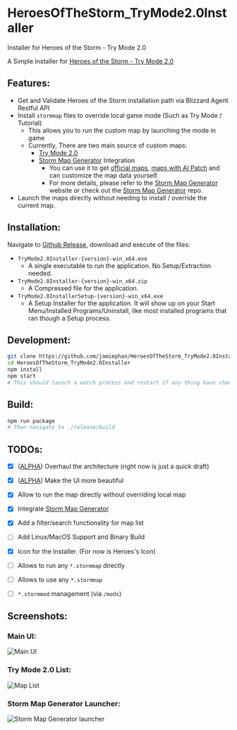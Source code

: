 # HeroesOfTheStorm_TryMode2.0Installer
Installer for Heroes of the Storm - Try Mode 2.0

A Simple Installer for [Heroes of the Storm - Try Mode 2.0](https://jamiephan.github.io/HeroesOfTheStorm_TryMode2.0/)

## Features:

- Get and Validate Heroes of the Storm installation path via Blizzard Agent Restful API
- Install `stormmap` files to override local game mode (Such as Try Mode / Tutorial)
  - This allows you to run the custom map by launching the mode in game
  - Currently, There are two main source of custom maps:
    - [Try Mode 2.0](https://github.com/jamiephan/HeroesOfTheStorm_TryMode2.0/releases/latest)
    - [Storm Map Generator](https://stormmap.herokuapp.com/) Integration
      - You can use it to get [official maps](https://github.com/jamiephan/HeroesOfTheStorm_S2MA), [maps with AI Patch](https://github.com/jamiephan/HeroesOfTheStorm_AIMapshttps://github.com/jamiephan/HeroesOfTheStorm_AIMaps) and can customize the map data yourself.
      - For more details, please refer to the [Storm Map Generator](https://stormmap.herokuapp.com/) website or check out the [Storm Map Generator](https://github.com/jamiephan/HeroesOfTheStorm_StormMapGenerator) repo.
- Launch the maps directly without needing to install / override the current map.


## Installation:

Navigate to [Github Release](https://github.com/jamiephan/HeroesOfTheStorm_TryMode2.0Installer/releases/latest), download and execute of the files:

- `TryMode2.0Installer-{version}-win_x64.exe`
  - A single executable to run the application. No Setup/Extraction needed.
- `TryMode2.0Installer-{version}-win_x64.zip`
  - A Compressed file for the application.
- `TryMode2.0InstallerSetup-{version}-win_x64.exe`
  - A Setup Installer for the application. It will show up on your Start Menu/Installed Programs/Uninstall, like most installed programs that ran though a Setup process.

## Development:

```bash
git clone https://github.com/jamiephan/HeroesOfTheStorm_TryMode2.0Installer.git
cd HeroesOfTheStorm_TryMode2.0Installer
npm install
npm start
# This should launch a watch process and restart if any thing have changed
```

## Build: 
```bash
npm run package
# Then navigate to ./release/build
```

## TODOs:

 - [x] ([ALPHA](https://github.com/jamiephan/HeroesOfTheStorm_TryMode2.0Installer/tree/ALPHA)) Overhaul the architecture (right now is just a quick draft)
 - [x] ([ALPHA](https://github.com/jamiephan/HeroesOfTheStorm_TryMode2.0Installer/tree/ALPHA)) Make the UI more beautiful
 - [x] Allow to run the map directly without overriding local map
 - [x] Integrate [Storm Map Generator](https://stormmap.herokuapp.com/)
 - [x] Add a filter/search functionality for map list
 - [ ] Add Linux/MacOS Support and Binary Build
 - [x] Icon for the Installer. (For now is Heroes's Icon)
 - [ ] Allows to run any `*.stormmap` directly
 - [ ] Allows to use any `*.stormmap`
 - [ ] `*.stormmod` management (via `/mods`)


## Screenshots:

### Main UI: 
![Main UI](https://i.imgur.com/jIntFtH.png)

### Try Mode 2.0 List:
![Map List](https://i.imgur.com/La7E3fb.png)

### Storm Map Generator Launcher:
![Storm Map Generator launcher](https://i.imgur.com/2lH8CaT.png)
